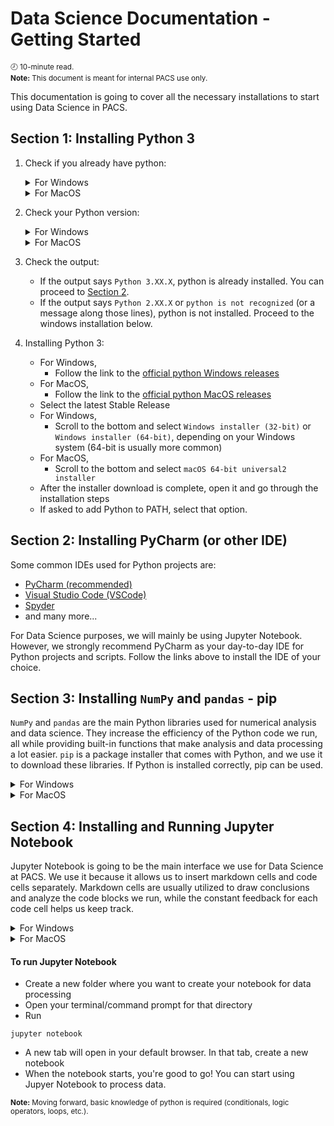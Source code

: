 # Data Science Documentation - Getting Started
<sup style="display: inline-block;">🕗 10-minute read.</sup> <br/>
<sup style="display: inline-block;">**Note:** This document is meant for internal PACS use only.</sup>

This documentation is going to cover all the necessary installations to start using Data Science in PACS.

## Section 1: Installing Python 3
1. Check if you already have python:
   <br />
   <details>
	<summary>For Windows</summary>

 	<br />

   	Open Command Prompt
   
 	<br />
 
    </details>
    <details>
	<summary>For MacOS</summary>

 	<br />

   	Open Terminal
   
 	<br />
 
    </details>
2. Check your Python version:
   <br />
   <details>
	<summary>For Windows</summary>

 	<br />

   	>In your command prompt, type:
   
 	<br />
  
	```
	python --version
	```
 
    </details>
    <details>
	<summary>For MacOS</summary>

 	<br />

   	>In your terminal, type:
   
 	<br />
  
	```
	python3 --version
	```
 
     </details>

3. Check the output:
    - If the output says `Python 3.XX.X`, python is already installed. You can proceed to [Section 2](#section-2-installing-pycharm-or-other-ide).
    - If the output says `Python 2.XX.X` or `python is not recognized` (or a message along those lines), python is not installed. Proceed to the windows installation below.

4. Installing Python 3:
    - For Windows,
        - Follow the link to the <a href="https://www.python.org/downloads/windows/" target="_blank">official python Windows releases</a>
    - For MacOS,
        - Follow the link to the <a href="https://www.python.org/downloads/macos/" target="_blank">official python MacOS releases</a>
    - Select the latest Stable Release
    - For Windows,
        - Scroll to the bottom and select `Windows installer (32-bit)` or `Windows installer (64-bit)`, depending on your Windows system (64-bit is usually more common)
    - For MacOS,
    	- Scroll to the bottom and select `macOS 64-bit universal2 installer`
    - After the installer download is complete, open it and go through the installation steps
    - If asked to add Python to PATH, select that option.

## Section 2: Installing PyCharm (or other IDE) 
Some common IDEs used for Python projects are:
- <a href="https://www.jetbrains.com/help/pycharm/installation-guide.html" target="_blank">PyCharm (recommended)</a>
- <a href="https://code.visualstudio.com/download" target="_blank">Visual Studio Code (VSCode)</a>
- <a href="https://docs.spyder-ide.org/3/installation.html" target="_blank">Spyder</a>
- and many more...

For Data Science purposes, we will mainly be using Jupyter Notebook. However, we strongly recommend PyCharm as your day-to-day IDE for Python projects and scripts. Follow the links above to install the IDE of your choice.

## Section 3: Installing `NumPy` and `pandas` - pip
`NumPy` and `pandas` are the main Python libraries used for numerical analysis and data science. They increase the efficiency of the Python code we run, all while providing built-in functions that make analysis and data processing a lot easier. `pip` is a package installer that comes with Python, and we use it to download these libraries. If Python is installed correctly, pip can be used.
<details>
    <summary>For Windows</summary>

- Open Command Prompt

- To install NumPy:

```
pip install numpy
```
or
```
python -m pip install numpy
```

- To install pandas:
```
pip install pandas
```
or
```
python -m pip install pandas
```
    
</details>

<details>
    <summary>For MacOS</summary>

- Open Terminal

- To install NumPy:

```
pip3 install numpy
```

- To install pandas:
```
pip3 install pandas
```

</details>


## Section 4: Installing and Running Jupyter Notebook
Jupyter Notebook is going to be the main interface we use for Data Science at PACS. We use it because it allows us to insert markdown cells and code cells separately. Markdown cells are usually utilized to draw conclusions and analyze the code blocks we run, while the constant feedback for each code cell helps us keep track.
<details>
    <summary>For Windows</summary>

- Open Command Prompt

- To install Jupyter Notebook:

```
pip install jupyter notebook
```
or
```
python -m pip jupyter notebook
```
    
</details>

<details>
    <summary>For MacOS</summary>

- Open Terminal

- To install NumPy:

```
pip3 install jupyter notebook
```

</details>

#### To run Jupyter Notebook
- Create a new folder where you want to create your notebook for data processing
- Open your terminal/command prompt for that directory
- Run
```
jupyter notebook
```
- A new tab will open in your default browser. In that tab, create a new notebook
- When the notebook starts, you're good to go! You can start using Jupyer Notebook to process data.

<sup style="display: inline-block;">**Note:** Moving forward, basic knowledge of python is required (conditionals, logic operators, loops, etc.).</sup>
